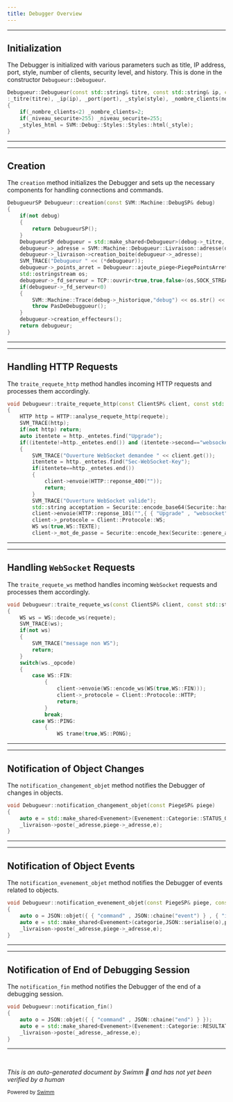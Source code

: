 ```yaml
---
title: Debugger Overview
---
```

<SwmSnippet path="/src/machine/debugueur/debugueur.cpp" line="28">

---

## Initialization

The Debugger is initialized with various parameters such as title, IP address, port, style, number of clients, security level, and history. This is done in the constructor <SwmToken path="src/machine/debugueur/debugueur.cpp" pos="28:0:2" line-data="Debugueur::Debugueur(const std::string&amp; titre, const std::string&amp; ip, const std::string&amp; port, const std::string&amp; style, const size_t nombre_clients, const size_t niveau_securite, const SVM::Machine::HistoriqueSP&amp; historique)">`Debugueur::Debugueur`</SwmToken>.

```c++
Debugueur::Debugueur(const std::string& titre, const std::string& ip, const std::string& port, const std::string& style, const size_t nombre_clients, const size_t niveau_securite, const SVM::Machine::HistoriqueSP& historique)
:_titre(titre), _ip(ip), _port(port), _style(style), _nombre_clients(nombre_clients), _niveau_securite(niveau_securite), _historique(historique), _livraison(std::make_shared<SVM::Machine::Debugueur::Livraison>()), _fd_fin(-1), _fd_declenchement_fin(-1), _fd_serveur(-1)
{
	if(_nombre_clients<2) _nombre_clients=2;
	if(_niveau_securite>255) _niveau_securite=255;
	_styles_html = SVM::Debug::Styles::Styles::html(_style);
}
```

---

</SwmSnippet>

<SwmSnippet path="/src/machine/debugueur/debugueur.cpp" line="36">

---

## Creation

The <SwmToken path="src/machine/debugueur/debugueur.cpp" pos="36:4:4" line-data="DebugueurSP Debugueur::creation(const SVM::Machine::DebugSP&amp; debug)">`creation`</SwmToken> method initializes the Debugger and sets up the necessary components for handling connections and commands.

```c++
DebugueurSP Debugueur::creation(const SVM::Machine::DebugSP& debug)
{
	if(not debug)
	{
		return DebugueurSP();
	}
	DebugueurSP debugueur = std::make_shared<Debugueur>(debug->_titre, debug->_ip, debug->_port, debug->_style, debug->_clients, debug->_securite, debug->_historique);
	debugueur->_adresse = SVM::Machine::Debugueur::Livraison::adresse(debugueur->shared_from_this());
	debugueur->_livraison->creation_boite(debugueur->_adresse);
	SVM_TRACE("Debugueur " << (*debugueur));
	debugueur->_points_arret = Debugueur::ajoute_piege<PiegePointsArret>(debugueur);
	std::ostringstream os;
	debugueur->_fd_serveur = TCP::ouvrir<true,true,false>(os,SOCK_STREAM,debugueur->_ip,debugueur->_port);
	if(debugueur->_fd_serveur<0)
	{
		SVM::Machine::Trace(debug->_historique,"debug") << os.str() << "Abort Simple Virtual Machine boot!";
		throw PasDeDebuggueur();
	}
	debugueur->creation_effecteurs();
	return debugueur;
}
```

---

</SwmSnippet>

<SwmSnippet path="/src/machine/debugueur/debugueur.cpp" line="360">

---

## Handling HTTP Requests

The <SwmToken path="src/machine/debugueur/debugueur.cpp" pos="360:4:4" line-data="void Debugueur::traite_requete_http(const ClientSP&amp; client, const std::string&amp; requete)">`traite_requete_http`</SwmToken> method handles incoming HTTP requests and processes them accordingly.

```c++
void Debugueur::traite_requete_http(const ClientSP& client, const std::string& requete)
{
	HTTP http = HTTP::analyse_requete_http(requete);
	SVM_TRACE(http);
	if(not http) return;
	auto itentete = http._entetes.find("Upgrade");
	if((itentete!=http._entetes.end()) and (itentete->second=="websocket"))
	{
		SVM_TRACE("Ouverture WebSocket demandee " << client.get());
		itentete = http._entetes.find("Sec-WebSocket-Key");
		if(itentete==http._entetes.end())
		{
			client->envoie(HTTP::reponse_400(""));
			return;
		}
		SVM_TRACE("Ouverture WebSocket valide");
		std::string acceptation = Securite::encode_base64(Securite::hashe_sha1(itentete->second+"258EAFA5-E914-47DA-95CA-C5AB0DC85B11"));
		client->envoie(HTTP::reponse_101("",{ { "Upgrade" , "websocket" }, { "Connection" , "Upgrade" }, { "Sec-WebSocket-Accept" , acceptation } }));
		client->_protocole = Client::Protocole::WS;
		WS ws(true,WS::TEXTE);
		client->_mot_de_passe = Securite::encode_hex(Securite::genere_aleatoire(30));
```

---

</SwmSnippet>

<SwmSnippet path="/src/machine/debugueur/debugueur.cpp" line="422">

---

## Handling <SwmToken path="src/machine/debugueur/debugueur.cpp" pos="368:6:6" line-data="		SVM_TRACE(&quot;Ouverture WebSocket demandee &quot; &lt;&lt; client.get());">`WebSocket`</SwmToken> Requests

The <SwmToken path="src/machine/debugueur/debugueur.cpp" pos="422:4:4" line-data="void Debugueur::traite_requete_ws(const ClientSP&amp; client, const std::string&amp; requete)">`traite_requete_ws`</SwmToken> method handles incoming <SwmToken path="src/machine/debugueur/debugueur.cpp" pos="368:6:6" line-data="		SVM_TRACE(&quot;Ouverture WebSocket demandee &quot; &lt;&lt; client.get());">`WebSocket`</SwmToken> requests and processes them accordingly.

```c++
void Debugueur::traite_requete_ws(const ClientSP& client, const std::string& requete)
{
	WS ws = WS::decode_ws(requete);
	SVM_TRACE(ws);
	if(not ws)
	{
		SVM_TRACE("message non WS");
		return;
	}
	switch(ws._opcode)
	{
		case WS::FIN:
			{
				client->envoie(WS::encode_ws(WS(true,WS::FIN)));
				client->_protocole = Client::Protocole::HTTP;
				return;
			}
			break;
		case WS::PING:
			{
				WS trame(true,WS::PONG);
```

---

</SwmSnippet>

<SwmSnippet path="/src/machine/debugueur/debugueur.cpp" line="303">

---

## Notification of Object Changes

The <SwmToken path="src/machine/debugueur/debugueur.cpp" pos="303:4:4" line-data="void Debugueur::notification_changement_objet(const PiegeSP&amp; piege) ">`notification_changement_objet`</SwmToken> method notifies the Debugger of changes in objects.

```c++
void Debugueur::notification_changement_objet(const PiegeSP& piege) 
{
	auto e = std::make_shared<Evenement>(Evenement::Categorie::STATUS_OBJET,piege->_description,piege->identifiant());
	_livraison->poste(_adresse,piege->_adresse,e);
}
```

---

</SwmSnippet>

<SwmSnippet path="/src/machine/debugueur/debugueur.cpp" line="309">

---

## Notification of Object Events

The <SwmToken path="src/machine/debugueur/debugueur.cpp" pos="309:4:4" line-data="void Debugueur::notification_evenement_objet(const PiegeSP&amp; piege, const Evenement::Categorie categorie, const JSON_Interne::ObjetSP&amp; evenement)">`notification_evenement_objet`</SwmToken> method notifies the Debugger of events related to objects.

```c++
void Debugueur::notification_evenement_objet(const PiegeSP& piege, const Evenement::Categorie categorie, const JSON_Interne::ObjetSP& evenement)
{
	auto o = JSON::objet({ { "command" , JSON::chaine("event") } , { "identifier", JSON::entier(piege->identifiant()) } , { "event" , evenement } });
	auto e = std::make_shared<Evenement>(categorie,JSON::serialise(o),piege->identifiant());
	_livraison->poste(_adresse,piege->_adresse,e);
}
```

---

</SwmSnippet>

<SwmSnippet path="/src/machine/debugueur/debugueur.cpp" line="343">

---

## Notification of End of Debugging Session

The <SwmToken path="src/machine/debugueur/debugueur.cpp" pos="343:4:4" line-data="void Debugueur::notification_fin() ">`notification_fin`</SwmToken> method notifies the Debugger of the end of a debugging session.

```c++
void Debugueur::notification_fin() 
{
	auto o = JSON::objet({ { "command" , JSON::chaine("end") } });
	auto e = std::make_shared<Evenement>(Evenement::Categorie::RESULTAT,JSON::serialise(o));
	_livraison->poste(_adresse,_adresse,e);
}
```

---

</SwmSnippet>

&nbsp;

*This is an auto-generated document by Swimm 🌊 and has not yet been verified by a human*

<SwmMeta version="3.0.0" repo-id="Z2l0aHViJTNBJTNBc3ZtLTIuNy4yMDI0MTEwNyUzQSUzQVN3aW1tLURlbW8=" repo-name="svm-2.7.20241107"><sup>Powered by [Swimm](/)</sup></SwmMeta>
